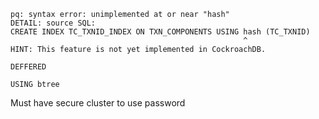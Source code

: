 ```
pq: syntax error: unimplemented at or near "hash"
DETAIL: source SQL:
CREATE INDEX TC_TXNID_INDEX ON TXN_COMPONENTS USING hash (TC_TXNID)
                                                    ^
HINT: This feature is not yet implemented in CockroachDB.
```

```
DEFFERED
```

```
USING btree
```

Must have secure cluster to use password